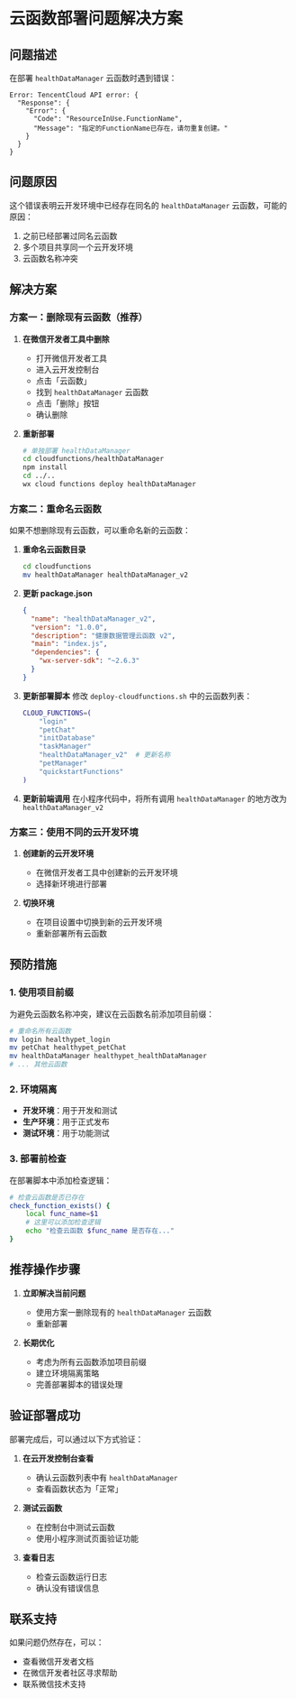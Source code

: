 # 云函数部署问题解决方案

## 问题描述

在部署 `healthDataManager` 云函数时遇到错误：
```
Error: TencentCloud API error: {
  "Response": {
    "Error": {
      "Code": "ResourceInUse.FunctionName",
      "Message": "指定的FunctionName已存在，请勿重复创建。"
    }
  }
}
```

## 问题原因

这个错误表明云开发环境中已经存在同名的 `healthDataManager` 云函数，可能的原因：
1. 之前已经部署过同名云函数
2. 多个项目共享同一个云开发环境
3. 云函数名称冲突

## 解决方案

### 方案一：删除现有云函数（推荐）

1. **在微信开发者工具中删除**
   - 打开微信开发者工具
   - 进入云开发控制台
   - 点击「云函数」
   - 找到 `healthDataManager` 云函数
   - 点击「删除」按钮
   - 确认删除

2. **重新部署**
   ```bash
   # 单独部署 healthDataManager
   cd cloudfunctions/healthDataManager
   npm install
   cd ../..
   wx cloud functions deploy healthDataManager
   ```

### 方案二：重命名云函数

如果不想删除现有云函数，可以重命名新的云函数：

1. **重命名云函数目录**
   ```bash
   cd cloudfunctions
   mv healthDataManager healthDataManager_v2
   ```

2. **更新 package.json**
   ```json
   {
     "name": "healthDataManager_v2",
     "version": "1.0.0",
     "description": "健康数据管理云函数 v2",
     "main": "index.js",
     "dependencies": {
       "wx-server-sdk": "~2.6.3"
     }
   }
   ```

3. **更新部署脚本**
   修改 `deploy-cloudfunctions.sh` 中的云函数列表：
   ```bash
   CLOUD_FUNCTIONS=(
       "login"
       "petChat"
       "initDatabase"
       "taskManager"
       "healthDataManager_v2"  # 更新名称
       "petManager"
       "quickstartFunctions"
   )
   ```

4. **更新前端调用**
   在小程序代码中，将所有调用 `healthDataManager` 的地方改为 `healthDataManager_v2`

### 方案三：使用不同的云开发环境

1. **创建新的云开发环境**
   - 在微信开发者工具中创建新的云开发环境
   - 选择新环境进行部署

2. **切换环境**
   - 在项目设置中切换到新的云开发环境
   - 重新部署所有云函数

## 预防措施

### 1. 使用项目前缀

为避免云函数名称冲突，建议在云函数名前添加项目前缀：

```bash
# 重命名所有云函数
mv login healthypet_login
mv petChat healthypet_petChat
mv healthDataManager healthypet_healthDataManager
# ... 其他云函数
```

### 2. 环境隔离

- **开发环境**：用于开发和测试
- **生产环境**：用于正式发布
- **测试环境**：用于功能测试

### 3. 部署前检查

在部署脚本中添加检查逻辑：

```bash
# 检查云函数是否已存在
check_function_exists() {
    local func_name=$1
    # 这里可以添加检查逻辑
    echo "检查云函数 $func_name 是否存在..."
}
```

## 推荐操作步骤

1. **立即解决当前问题**
   - 使用方案一删除现有的 `healthDataManager` 云函数
   - 重新部署

2. **长期优化**
   - 考虑为所有云函数添加项目前缀
   - 建立环境隔离策略
   - 完善部署脚本的错误处理

## 验证部署成功

部署完成后，可以通过以下方式验证：

1. **在云开发控制台查看**
   - 确认云函数列表中有 `healthDataManager`
   - 查看函数状态为「正常」

2. **测试云函数**
   - 在控制台中测试云函数
   - 使用小程序测试页面验证功能

3. **查看日志**
   - 检查云函数运行日志
   - 确认没有错误信息

## 联系支持

如果问题仍然存在，可以：
- 查看微信开发者文档
- 在微信开发者社区寻求帮助
- 联系微信技术支持